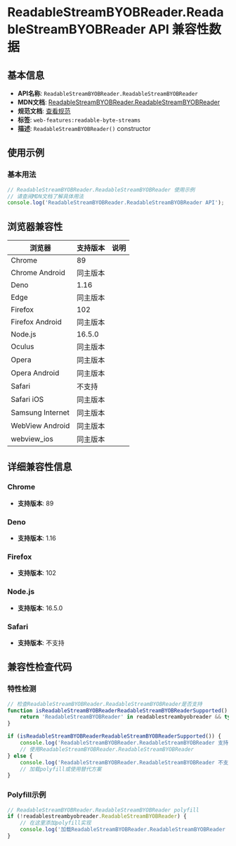# ReadableStreamBYOBReader.ReadableStreamBYOBReader API 兼容性数据

## 基本信息

- **API名称**: `ReadableStreamBYOBReader.ReadableStreamBYOBReader`
- **MDN文档**: [ReadableStreamBYOBReader.ReadableStreamBYOBReader](https://developer.mozilla.org/docs/Web/API/ReadableStreamBYOBReader/ReadableStreamBYOBReader)
- **规范文档**: [查看规范](https://streams.spec.whatwg.org/#ref-for-byob-reader-constructor①)
- **标签**: `web-features:readable-byte-streams`
- **描述**: `ReadableStreamBYOBReader()` constructor

## 使用示例

### 基本用法

```javascript
// ReadableStreamBYOBReader.ReadableStreamBYOBReader 使用示例
// 请查阅MDN文档了解具体用法
console.log('ReadableStreamBYOBReader.ReadableStreamBYOBReader API');
```

## 浏览器兼容性

| 浏览器 | 支持版本 | 说明 |
|--------|----------|------|
| Chrome | 89 |  |
| Chrome Android | 同主版本 |  |
| Deno | 1.16 |  |
| Edge | 同主版本 |  |
| Firefox | 102 |  |
| Firefox Android | 同主版本 |  |
| Node.js | 16.5.0 |  |
| Oculus | 同主版本 |  |
| Opera | 同主版本 |  |
| Opera Android | 同主版本 |  |
| Safari | 不支持 |  |
| Safari iOS | 同主版本 |  |
| Samsung Internet | 同主版本 |  |
| WebView Android | 同主版本 |  |
| webview_ios | 同主版本 |  |

## 详细兼容性信息

### Chrome

- **支持版本**: 89

### Deno

- **支持版本**: 1.16

### Firefox

- **支持版本**: 102

### Node.js

- **支持版本**: 16.5.0

### Safari

- **支持版本**: 不支持

## 兼容性检查代码

### 特性检测

```javascript
// 检查ReadableStreamBYOBReader.ReadableStreamBYOBReader是否支持
function isReadableStreamBYOBReaderReadableStreamBYOBReaderSupported() {
    return 'ReadableStreamBYOBReader' in readablestreambyobreader && typeof readablestreambyobreader.ReadableStreamBYOBReader === 'function';
}

if (isReadableStreamBYOBReaderReadableStreamBYOBReaderSupported()) {
    console.log('ReadableStreamBYOBReader.ReadableStreamBYOBReader 支持');
    // 使用ReadableStreamBYOBReader.ReadableStreamBYOBReader
} else {
    console.log('ReadableStreamBYOBReader.ReadableStreamBYOBReader 不支持，需要polyfill');
    // 加载polyfill或使用替代方案
}
```

### Polyfill示例

```javascript
// ReadableStreamBYOBReader.ReadableStreamBYOBReader polyfill
if (!readablestreambyobreader.ReadableStreamBYOBReader) {
    // 在这里添加polyfill实现
    console.log('加载ReadableStreamBYOBReader.ReadableStreamBYOBReader polyfill');
}
```

